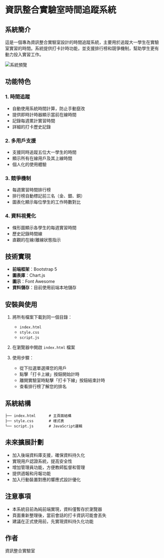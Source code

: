 # 資訊整合實驗室時間追蹤系統

## 系統簡介

這是一個專為資訊整合實驗室設計的時間追蹤系統，主要用於追蹤大一學生在實驗室實習的時間。系統提供打卡計時功能，並支援排行榜和競爭機制，幫助學生更有動力投入實習工作。

![系統預覽](https://via.placeholder.com/800x400?text=資訊整合實驗室時間追蹤系統)

## 功能特色

### 1. 時間追蹤
- 自動使用系統時間計算，防止手動竄改
- 提供即時計時器顯示當前在線時間
- 記錄每週累計實習時間
- 詳細的打卡歷史記錄

### 2. 多用戶支援
- 支援同時追蹤五位大一學生的時間
- 顯示所有在線用戶及其上線時間
- 個人化的使用體驗

### 3. 競爭機制
- 每週實習時間排行榜
- 排行榜自動標記前三名（金、銀、銅）
- 圖表化顯示每位學生的工作時數對比

### 4. 資料視覺化
- 條形圖顯示各學生的每週實習時間
- 歷史記錄時間線
- 直觀的在線/離線狀態指示

## 技術實現

- **前端框架**：Bootstrap 5
- **圖表庫**：Chart.js
- **圖示**：Font Awesome
- **資料儲存**：目前使用前端本地儲存

## 安裝與使用

1. 將所有檔案下載到同一個目錄：
   - `index.html`
   - `style.css`
   - `script.js`

2. 在瀏覽器中開啟 `index.html` 檔案

3. 使用步驟：
   - 從下拉選單選擇您的用戶
   - 點擊「打卡上線」按鈕開始計時
   - 離開實驗室時點擊「打卡下線」按鈕結束計時
   - 查看排行榜了解您的排名

## 系統結構

```
├── index.html      # 主頁面結構
├── style.css       # 樣式表
└── script.js       # JavaScript邏輯
```

## 未來擴展計劃

- 加入後端資料庫支援，確保資料持久化
- 實現用戶認證系統，提高安全性
- 增加管理員功能，方便教師監督和管理
- 提供週報和月報功能
- 加入行動裝置對應的響應式設計優化

## 注意事項

- 本系統目前為純前端實現，資料僅暫存於瀏覽器
- 頁面重新整理後，當前會話的打卡資訊可能會丟失
- 建議在正式使用前，先實現資料持久化功能

## 作者

資訊整合實驗室

